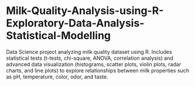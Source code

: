 # Milk-Quality-Analysis-using-R-Exploratory-Data-Analysis-Statistical-Modelling
Data Science project analyzing milk quality dataset using R. Includes statistical tests (t-tests, chi-square, ANOVA, correlation analysis) and advanced data visualization (histograms, scatter plots, violin plots, radar charts, and line plots) to explore relationships between milk properties such as pH, temperature, color, odor, and taste.

